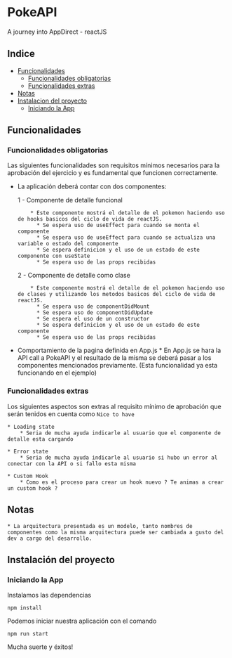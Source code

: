 # PokeAPI
A journey into AppDirect - reactJS 

## Indice
* [Funcionalidades](#funcionalidades)
  * [Funcionalidades obligatorias](#funcionalidades-obligatorias)
  * [Funcionalidades extras](#funcionalidades-extras)
* [Notas](#notas)
* [Instalacion del proyecto](#instalación-del-proyecto)
  * [Iniciando la App](#iniciando-la-app)


## Funcionalidades

### Funcionalidades obligatorias

Las siguientes funcionalidades son requisitos mínimos necesarios para la aprobación del ejercicio y es fundamental que funcionen correctamente.
 
* La aplicación deberá contar con dos componentes:
  
  1 - Componente de detalle funcional
  
          * Este componente mostrá el detalle de el pokemon haciendo uso de hooks basicos del ciclo de vida de reactJS.
            * Se espera uso de useEffect para cuando se monta el componente
            * Se espera uso de useEffect para cuando se actualiza una variable o estado del componente
            * Se espera definicion y el uso de un estado de este componente con useState
            * Se espera uso de las props recibidas

  2 - Componente de detalle como clase

          * Este componente mostrá el detalle de el pokemon haciendo uso de clases y utilizando los metodos basicos del ciclo de vida de reactJS.
            * Se espera uso de componentDidMount
            * Se espera uso de componentDidUpdate
            * Se espera el uso de un constructor
            * Se espera definicion y el uso de un estado de este componente
            * Se espera uso de las props recibidas

* Comportamiento de la pagina definida en App.js 
        *  En App.js se hara la API call a PokeAPI y el resultado de la misma se deberá pasar a los componentes mencionados previamente.
        (Esta funcionalidad ya esta funcionando en el ejemplo)
    

### Funcionalidades extras

Los siguientes aspectos son extras al requisito mínimo de aprobación que serán tenidos en cuenta como `Nice to have`

    * Loading state
        * Seria de mucha ayuda indicarle al usuario que el componente de detalle esta cargando

    * Error state
        * Seria de mucha ayuda indicarle al usuario si hubo un error al conectar con la API o si fallo esta misma

    * Custom Hook
        * Como es el proceso para crear un hook nuevo ? Te animas a crear un custom hook ?


## Notas

    * La arquitectura presentada es un modelo, tanto nombres de componentes como la misma arquitectura puede ser cambiada a gusto del dev a cargo del desarrollo.

## Instalación del proyecto

### Iniciando la App

Instalamos las dependencias

`npm install`

Podemos iniciar nuestra aplicación con el comando

`npm run start`

Mucha suerte y éxitos! 
